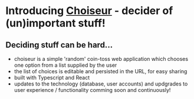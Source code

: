 # Introducing [Choiseur](https://choiseur.com) - decider of (un)important stuff!

## Deciding stuff can be hard...
- choiseur is a simple 'random' coin-toss web application which chooses one option from a list supplied by the user
- the list of choices is editable and persisted in the URL, for easy sharing
- built with Typescript and React
- updates to the technology (database, user accounts) and updgrades to user experience / functionality comming soon and continuously!
